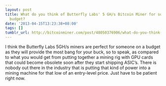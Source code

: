 ```yaml
---
layout: post
title: What do you think of Butterfly Labs' 5 GH/s Bitcoin Miner for someone on a
  budget?
date: '2013-04-15T13:23:38+08:00'
tags: []
tumblr_url: http://bitcoinminer.com/post/48050376906/what-do-you-think-of-butterfly-labs-5-ghs
---
```

I think the Butterfly Labs 5GH/s miners are perfect for someone on a budget as they will provide the most bang for your buck, so to speak, as compared to what you would get from putting together a mining rig with GPU cards that could become obsolete soon after they start shipping ASIC’s. There is nobody out there in the industry that is putting that kind of power into a mining machine for that low of an entry-level price. Just have to be patient right now.
